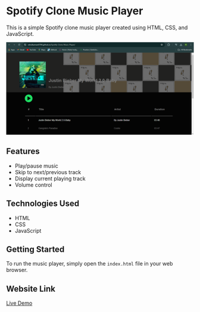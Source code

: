 # Spotify Clone Music Player

This is a simple Spotify clone music player created using HTML, CSS, and JavaScript.

![Spotify Clone Music Player Output](Screenshot.png)

## Features
- Play/pause music
- Skip to next/previous track
- Display current playing track
- Volume control

## Technologies Used
- HTML
- CSS
- JavaScript

## Getting Started
To run the music player, simply open the `index.html` file in your web browser.


## Website Link
[Live Demo](https://rahulkannan0784.github.io/Spotify-Clone-Music-Player/)
